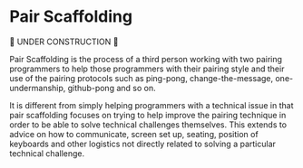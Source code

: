 Pair Scaffolding
================

:construction: UNDER CONSTRUCTION :construction:

Pair Scaffolding is the process of a third person working with two pairing programmers to help those programmers with their pairing style and their use of the pairing protocols such as ping-pong, change-the-message, one-undermanship, github-pong and so on.

It is different from simply helping programmers with a technical issue in that pair scaffolding focuses on trying to help improve the pairing technique in order to be able to solve technical challenges themselves.  This extends to advice on how to communicate, screen set up, seating, position of keyboards and other logistics not directly related to solving a particular technical challenge.

